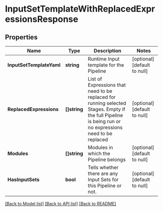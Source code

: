 # InputSetTemplateWithReplacedExpressionsResponse

## Properties
Name | Type | Description | Notes
------------ | ------------- | ------------- | -------------
**InputSetTemplateYaml** | **string** | Runtime Input template for the Pipeline | [optional] [default to null]
**ReplacedExpressions** | **[]string** | List of Expressions that need to be replaced for running selected Stages. Empty if the full Pipeline is being run or no expressions need to be replaced | [optional] [default to null]
**Modules** | **[]string** | Modules in which the Pipeline belongs | [optional] [default to null]
**HasInputSets** | **bool** | Tells whether there are any Input Sets for this Pipeline or not. | [optional] [default to null]

[[Back to Model list]](../README.md#documentation-for-models) [[Back to API list]](../README.md#documentation-for-api-endpoints) [[Back to README]](../README.md)

